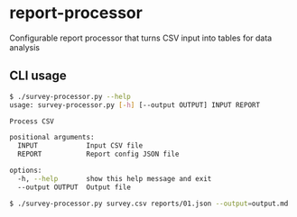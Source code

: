 # report-processor
Configurable report processor that turns CSV input into tables for data analysis

## CLI usage

```bash
$ ./survey-processor.py --help
usage: survey-processor.py [-h] [--output OUTPUT] INPUT REPORT

Process CSV

positional arguments:
  INPUT            Input CSV file
  REPORT           Report config JSON file

options:
  -h, --help       show this help message and exit
  --output OUTPUT  Output file
```

```bash
$ ./survey-processor.py survey.csv reports/01.json --output=output.md
```
